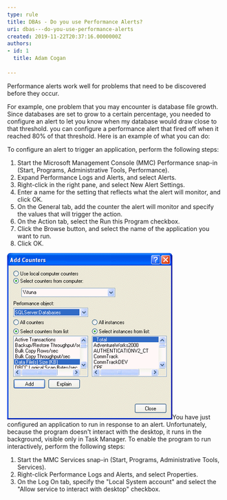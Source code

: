 ```yaml
---
type: rule
title: DBAs - Do you use Performance Alerts?
uri: dbas---do-you-use-performance-alerts
created: 2019-11-22T20:37:16.0000000Z
authors:
- id: 1
  title: Adam Cogan

---
```


Performance alerts work well for problems that need to be discovered before they occur.

For example, one problem that you may encounter is database file growth. Since databases are set to grow to a certain percentage, you needed to configure an alert to let you know when my database would draw close to that threshold. you can configure a performance alert that fired off when it reached 80% of that threshold. Here is an example of what you can do:
 
To configure an alert to trigger an application, perform the following steps:

1. Start the Microsoft Management Console (MMC) Performance snap-in (Start, Programs, Administrative Tools, Performance).
2. Expand Performance Logs and Alerts, and select Alerts.
3. Right-click in the right pane, and select New Alert Settings.
4. Enter a name for the setting that reflects what the alert will monitor, and click OK.
5. On the General tab, add the counter the alert will monitor and specify the values that will trigger the action.
6. On the Action tab, select the Run this Program checkbox.
7. Click the Browse button, and select the name of the application you want to run.
8. Click OK.

![performanceAlert.gif](performanceAlert.gif)You have just configured an application to run in response to an alert. Unfortunately, because the program doesn't interact with the desktop, it runs in the background, visible only in Task Manager. To enable the program to run interactively, perform the following steps:
1. Start the MMC Services snap-in (Start, Programs, Administrative Tools, Services).
2. Right-click Performance Logs and Alerts, and select Properties.
3. On the Log On tab, specify the "Local System account" and select the "Allow service to interact with desktop" checkbox.
